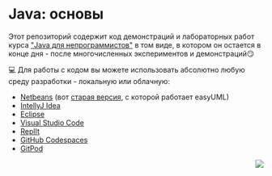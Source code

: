 # Java: основы
Этот репозиторий содержит код демонстраций и лабораторных работ курса ["Java для непрограммистов"](https://nt.ua/academy/java/nta-java1) в том виде, в котором он остается в конце дня - после многочисленных экспериментов и демонстраций:smirk:

:computer: Для работы с кодом вы можете использовать абсолютно любую cреду разработки - локальную или облачную:
* [Netbeans](https://netbeans.apache.org/download/index.htm) (вот [старая версия](https://archive.org/download/jdk-8u111-nb-8_2), с которой работает easyUML)
* [IntellyJ Idea](https://www.jetbrains.com/ru-ru/idea/download/other.html)
* [Eclipse](https://www.eclipse.org/downloads/)
* [Visual Studio Code](https://code.visualstudio.com/docs/languages/java) 
* [ReplIt](https://replit.com/)
* [GitHub Codespaces](https://github.com/features/codespaces)
* [GitPod](https://www.gitpod.io/)

<img src="https://img.shields.io/badge/java-%23ED8B00.svg?style=for-the-badge&logo=java&logoColor=white" align="right">

